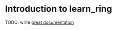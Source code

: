 # Introduction to learn_ring

TODO: write [great documentation](http://jacobian.org/writing/what-to-write/)

